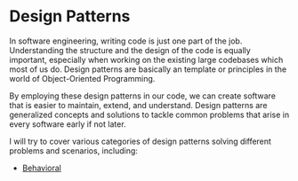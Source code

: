 # Design Patterns

In software engineering, writing code is just one part of the job. Understanding the structure and the design of the code is equally important, especially when working on the existing large codebases which most of us do. Design patterns are basically an template or principles in the world of Object-Oriented Programming.

By employing these design patterns in our code, we can create software that is easier to maintain, extend, and understand. Design patterns are generalized concepts and solutions to tackle common problems that arise in every software early if not later.

I will try to cover various categories of design patterns solving different problems and scenarios, including:

- [Behavioral](./Behavioural/README.md)
